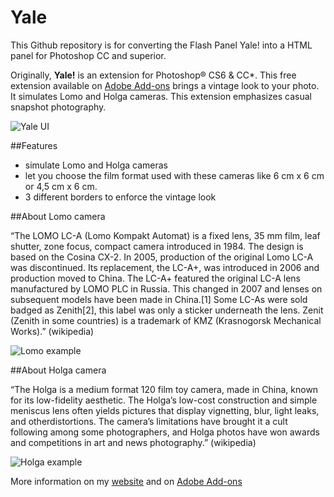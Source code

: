# Yale

This Github repository is for converting the Flash Panel Yale! into a HTML panel for Photoshop CC and superior.

Originally, **Yale!** is an extension for Photoshop® CS6 & CC*.
This free extension available on [Adobe Add-ons](https://creative.adobe.com/addons/producers/40) brings a vintage look to your photo. 
It simulates Lomo and Holga cameras. This extension emphasizes casual snapshot photography.

![Yale UI](http://www.actiongraphik.fr/wp-content/uploads/2014/05/9b3bfba6-f8d3-4194-8921-ea8ba45a530c-300x300.png)

##Features

* simulate Lomo and Holga cameras
* let you choose the film format used with these cameras like 6 cm x 6 cm or 4,5 cm x 6 cm.
* 3 different borders to enforce the vintage look

##About Lomo camera

“The LOMO LC-A (Lomo Kompakt Automat) is a fixed lens, 35 mm film, leaf shutter, zone focus, compact camera introduced in 1984. The design is based on the Cosina CX-2.
In 2005, production of the original Lomo LC-A was discontinued. Its replacement, the LC-A+, was introduced in 2006 and production moved to China. The LC-A+ featured the original LC-A lens manufactured by LOMO PLC in Russia. This changed in 2007 and lenses on subsequent models have been made in China.[1] Some LC-As were sold badged as Zenith[2], this label was only a sticker underneath the lens. Zenit (Zenith in some countries) is a trademark of KMZ (Krasnogorsk Mechanical Works).” (wikipedia)

![Lomo example](http://www.myphotoshopeffects.com/wp-content/uploads/2014/05/240dc98c-4c70-4ac4-a17e-8b249793f71f.png)

##About Holga camera

“The Holga is a medium format 120 film toy camera, made in China, known for its low-fidelity aesthetic.
The Holga’s low-cost construction and simple meniscus lens often yields pictures that display vignetting, blur, light leaks, and otherdistortions. The camera’s limitations have brought it a cult following among some photographers, and Holga photos have won awards and competitions in art and news photography.” (wikipedia)

![Holga example](http://www.myphotoshopeffects.com/wp-content/uploads/2014/05/34c85dbf-78ea-4e7b-9e4b-f5f0e95ca92a.png)

More information on my [website](http://www.myphotoshopeffects.com/) and on [Adobe Add-ons](https://creative.adobe.com/addons/producers/40)
